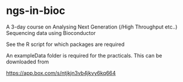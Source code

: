 # ngs-in-bioc
A 3-day course on Analysing Next Generation (/High Throughput etc..) Sequencing data using Bioconductor


See the R script for which packages are required

An exampleData folder is required for the practicals. This can be downloaded from

https://app.box.com/s/ntjkjn3vb4jkvy6kq664

